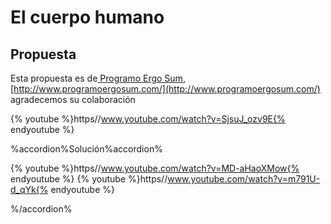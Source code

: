 
# El cuerpo humano

## Propuesta

Esta propuesta es de[ Programo Ergo Sum](http://www.programoergosum.com/), [http://www.programoergosum.com/](http://www.programoergosum.com/) agradecemos su colaboración

{% youtube %}https//www.youtube.com/watch?v=SjsuJ_ozv9E{% endyoutube %}


%accordion%Solución%accordion%

{% youtube %}https//www.youtube.com/watch?v=MD-aHaoXMow{% endyoutube %}
{% youtube %}https//www.youtube.com/watch?v=m791U-d_qYk{% endyoutube %}

%/accordion%